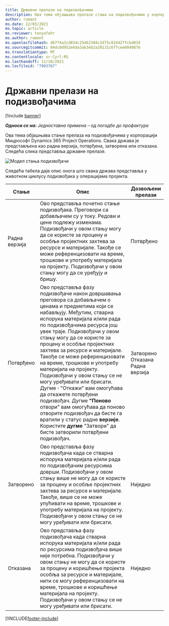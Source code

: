 ```yaml
---
title: Државни прелази на подизвођачима
description: Ова тема објашњава прелазе стања на подизвођачима у корпорацији Мицрософт Dynamics 365 Project Operations док се подизвођачи креирају, извршавају и затварају.
author: rumant
ms.date: 12/03/2021
ms.topic: article
ms.reviewer: tonyafehr
ms.author: rumant
ms.openlocfilehash: d67f4a3cd834c25462304c2d75c824427fcbd034
ms.sourcegitcommit: 04dc8d952e6da3ab3eb2a20131c6f7cee6040876
ms.translationtype: MT
ms.contentlocale: sr-Cyrl-RS
ms.lasthandoff: 12/10/2021
ms.locfileid: "7903767"
---
```

# <a name="state-transitions-on-a-subcontract"></a>Државни прелази на подизвођачима 

[!include [banner](../../includes/dataverse-preview.md)]

_**Односи се на:** Једноставна примена – од погодбе до профактуре_

Ова тема објашњава стање прелаза на подизвођачима у корпорацији Мицрософт Dynamics 365 Project Operations. Свака држава је представљена као радна верзија, потврђена, затворена или отказана. Следећа слика представља државне прелазе.

![Модел стања подизвођачи](../media/SubconStates.png)  

Следећа табела даје опис онога што свака држава представља у животном циклусу подизвођака у операцијама пројекта.

| Стање | Опис | Дозвољени прелази |
| --- | --- | --- |
| Радна верзија | Ово представља почетно стање подизвођака. Преговори са добављачем су у току. Редови и цене подлежу изменама. Подизвођачи у овом стању могу да се користе за процену и особље пројектних захтева за ресурсе и материјале. Такође се може референцизовати на време, трошкове и употребу материјала на пројекту. Подизвођачи у овом стању могу да се уређују и бришу. | Потврђено |
| Потврђено | Ово представља фазу подизвођаче након довршавања преговора са добављачем о ценама и предметима који се набављују. Међутим, стварна испорука материјала и/или рада по подизвођачима ресурса још увек траје. Подизвођачи у овом стању могу да се користе за процену и особље пројектних захтева за ресурсе и материјале. Такође се може референцизовати на време, трошкове и употребу материјала на пројекту. Подизвођачи у овом стању се не могу уређивати или брисати. Дугме **·** "Откажи" вам омогућава да откажете потврђени подизвођач. Дугме **"Поново** отвори" вам омогућава да поново отворите подизвођач да бисте га вратили у статус радне **верзије**. Користите **дугме** "Затвори" да бисте затворили потврђени подизвођач. | Затворено <br> Отказана <br> Радна верзија |
| Затворено | Ово представља фазу подизвођача када се стварна испорука материјала и/или рада по подизвођачим ресурсима доврши. Подизвођачи у овом стању више не могу да се користе за процену и особље пројектних захтева за ресурсе и материјале. Такође, више се не може упућивати на време, трошкове и употребу материјала на пројекту. Подизвођачи у овом стању се не могу уређивати или брисати. | Ниједно |
| Отказана | Ово представља фазу подизвођача када стварна испорука материјала и/или рада по ресурсима подизвођача више није потребна. Подизвођачи у овом стању не могу да се користе за процену и коришћење пројекта особља за ресурсе и материјале, нити се могу референцизовати на време, трошкове и коришћење материјала на пројекту. Подизвођачи у овом стању се не могу уређивати или брисати. | Ниједно |


[!INCLUDE[footer-include](../../includes/footer-banner.md)]

